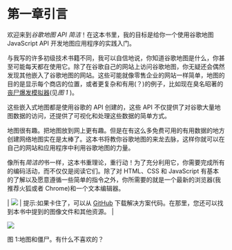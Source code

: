 # 第一章引言

欢迎来到*谷歌地图 API 简洁*！在这本书里，我的目标是给你一个使用谷歌地图 JavaScript API 开发地图应用程序的实践入门。

与我写的许多初级技术书籍不同，我可以自信地说，你知道谷歌地图是什么，你甚至可能每天都在使用它。除了在谷歌自己的网站上访问谷歌地图，你无疑还会偶然发现其他嵌入了谷歌地图的网站。这些可能就像零售企业的网站一样简单，地图的目的是显示每个商店的位置，或者更复杂和有用(？)的例子，比如现在臭名昭著的[丧尸爆发模拟器](http://www.class3outbreak.com/)(见*图 1* )。

这些嵌入式地图都是使用谷歌的 API 创建的，这些 API 不仅提供了对谷歌大量地图数据的访问，还提供了可视化和处理这些数据的简单方式。

地图很有趣。把地图放到网上更有趣。但是在有这么多免费可用的有用数据的地方创建网络地图实在是太棒了。这本书将教你谷歌地图的来龙去脉，这样你就可以在自己的网站和应用程序中利用谷歌地图的力量。

像所有*简洁的*书一样，这本书重理论，重行动！为了充分利用它，你需要完成所有的编码活动，而不仅仅是阅读它们。除了对 HTML、CSS 和 JavaScript 有基本的了解以及愿意遵循一些简单的指令之外，你所需要的就是一个最新的浏览器(我推荐火狐或者 Chrome)和一个文本编辑器。

| ![](../Images/tip.png) | 提示:如果卡住了，可以从 [GitHub](https://github.com/syncfusioncontent/Google-Maps-API-Succinctly/tree/master) 下载解决方案代码。在那里，您还可以找到本书中提到的图像文件和其他资源。 |

![](../Images/image002.jpg)

图 1:地图和僵尸。有什么不喜欢的？
